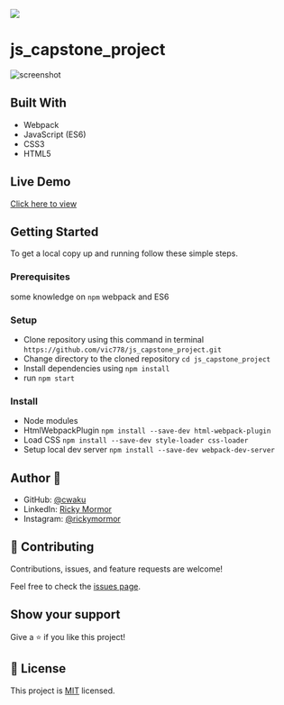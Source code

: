 ![](https://img.shields.io/badge/Microverse-blueviolet)

# js_capstone_project

> 

![screenshot](./)


## Built With

- Webpack
- JavaScript (ES6)
- CSS3
- HTML5

## Live Demo
[Click here to view]()

## Getting Started

To get a local copy up and running follow these simple steps.

### Prerequisites

some knowledge on `npm` webpack and ES6

### Setup

- Clone repository using this command in terminal `https://github.com/vic778/js_capstone_project.git`
- Change directory to the cloned repository `cd js_capstone_project`
- Install dependencies using `npm install`
- run `npm start`
### Install

- Node modules
- HtmlWebpackPlugin `npm install --save-dev html-webpack-plugin`
- Load CSS `npm install --save-dev style-loader css-loader`
- Setup local dev server `npm install --save-dev webpack-dev-server`



## Author 👤 

- GitHub: [@cwaku](https://github.com/cwaku)
- LinkedIn: [Ricky Mormor](www.linkedin.com/in/ricky-mormor)
- Instagram: [@rickymormor](https://instagram.com/rickymormor)

## 🤝 Contributing

Contributions, issues, and feature requests are welcome!

Feel free to check the [issues page](https://github.com/cwaku/to-do-list/issues).

## Show your support

Give a ⭐️ if you like this project!
## 📝 License

This project is [MIT](./MIT.md) licensed.